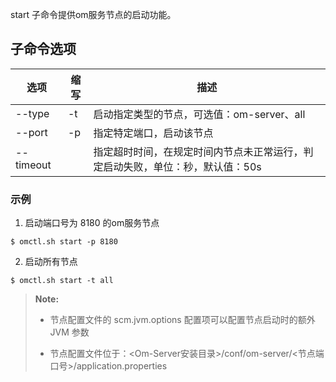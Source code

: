start 子命令提供om服务节点的启动功能。

## 子命令选项 ##

|选项      |缩写 |描述                                     |
|----------|-----|-----------------------------------------|
|--type    |-t   |启动指定类型的节点，可选值：om-server、all|
|--port    |-p   |指定特定端口，启动该节点                 |
|--timeout |     |指定超时时间，在规定时间内节点未正常运行，判定启动失败，单位：秒，默认值：50s|


### 示例 ###

1. 启动端口号为 8180 的om服务节点

  ```lang-javascript
  $ omctl.sh start -p 8180
  ```

2. 启动所有节点

  ```lang-javascript
  $ omctl.sh start -t all
  ```

>  **Note:**
> 
>  * 节点配置文件的 scm.jvm.options 配置项可以配置节点启动时的额外 JVM 参数
> 
>  * 节点配置文件位于：\<Om-Server安装目录\>/conf/om-server/\<节点端口号\>/application.properties